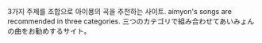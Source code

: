 3가지 주제를 조합으로 아이묭의 곡을 추천하는 사이트.
aimyon's songs are recommended in three categories.
三つのカテゴリで組み合わせてあいみょんの曲をお勧めするサイト。
